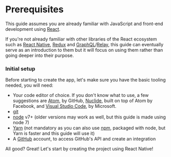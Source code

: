 # Prerequisites

This guide assumes you are already familiar with JavaScript and front-end development using [React](https://facebook.github.io/react/).

If you're not already familiar with other libraries of the React ecosystem such as [React Native](https://facebook.github.io/react-native/), [Redux](http://redux.js.org/) and [GraphQL](http://graphql.org/)/[Relay](https://facebook.github.io/relay/), this guide can eventually serve as an introduction to them but it will focus on using them rather than going deeper into their purpose.

### Initial setup

Before starting to create the app, let's make sure you have the basic tooling needed, you will need:

* Your code editor of choice. If you don't know what to use, a few suggestions are [Atom](https://atom.io/), by GitHub, [Nuclide](https://nuclide.io/), built on top of Atom by Facebook, and [Visual Studio Code](https://code.visualstudio.com/), by Microsoft.
* [git](https://git-scm.com/)
* [node](https://nodejs.org) v7+ \(older versions may work as well, but this guide is made using node 7\)
* [Yarn](https://yarnpkg.com) \(not mandatory as you can also use [npm](https://www.npmjs.com/), packaged with node, but Yarn is faster and this guide will use it\)
* A [GitHub](https://github.com/) account, to access GitHub's API and create an integration

All good? Great! Let's start by creating the project using React Native!

